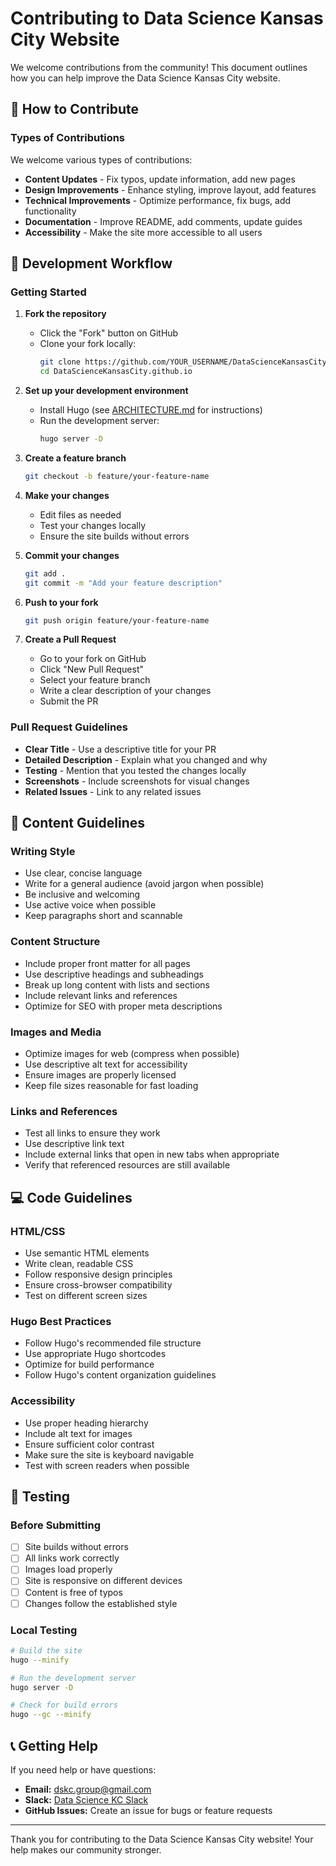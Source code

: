 # Contributing to Data Science Kansas City Website

We welcome contributions from the community! This document outlines how you can help improve the Data Science Kansas City website.

## 🤝 How to Contribute

### Types of Contributions

We welcome various types of contributions:

- **Content Updates** - Fix typos, update information, add new pages
- **Design Improvements** - Enhance styling, improve layout, add features
- **Technical Improvements** - Optimize performance, fix bugs, add functionality
- **Documentation** - Improve README, add comments, update guides
- **Accessibility** - Make the site more accessible to all users

## 🚀 Development Workflow

### Getting Started

1. **Fork the repository**
   - Click the "Fork" button on GitHub
   - Clone your fork locally:
     ```bash
     git clone https://github.com/YOUR_USERNAME/DataScienceKansasCity.github.io.git
     cd DataScienceKansasCity.github.io
     ```

2. **Set up your development environment**
   - Install Hugo (see [ARCHITECTURE.md](ARCHITECTURE.md) for instructions)
   - Run the development server:
     ```bash
     hugo server -D
     ```

3. **Create a feature branch**
   ```bash
   git checkout -b feature/your-feature-name
   ```

4. **Make your changes**
   - Edit files as needed
   - Test your changes locally
   - Ensure the site builds without errors

5. **Commit your changes**
   ```bash
   git add .
   git commit -m "Add your feature description"
   ```

6. **Push to your fork**
   ```bash
   git push origin feature/your-feature-name
   ```

7. **Create a Pull Request**
   - Go to your fork on GitHub
   - Click "New Pull Request"
   - Select your feature branch
   - Write a clear description of your changes
   - Submit the PR

### Pull Request Guidelines

- **Clear Title** - Use a descriptive title for your PR
- **Detailed Description** - Explain what you changed and why
- **Testing** - Mention that you tested the changes locally
- **Screenshots** - Include screenshots for visual changes
- **Related Issues** - Link to any related issues

## 📝 Content Guidelines

### Writing Style

- Use clear, concise language
- Write for a general audience (avoid jargon when possible)
- Be inclusive and welcoming
- Use active voice when possible
- Keep paragraphs short and scannable

### Content Structure

- Include proper front matter for all pages
- Use descriptive headings and subheadings
- Break up long content with lists and sections
- Include relevant links and references
- Optimize for SEO with proper meta descriptions

### Images and Media

- Optimize images for web (compress when possible)
- Use descriptive alt text for accessibility
- Ensure images are properly licensed
- Keep file sizes reasonable for fast loading

### Links and References

- Test all links to ensure they work
- Use descriptive link text
- Include external links that open in new tabs when appropriate
- Verify that referenced resources are still available

## 💻 Code Guidelines

### HTML/CSS

- Use semantic HTML elements
- Write clean, readable CSS
- Follow responsive design principles
- Ensure cross-browser compatibility
- Test on different screen sizes

### Hugo Best Practices

- Follow Hugo's recommended file structure
- Use appropriate Hugo shortcodes
- Optimize for build performance
- Follow Hugo's content organization guidelines

### Accessibility

- Use proper heading hierarchy
- Include alt text for images
- Ensure sufficient color contrast
- Make sure the site is keyboard navigable
- Test with screen readers when possible

## 🧪 Testing

### Before Submitting

- [ ] Site builds without errors
- [ ] All links work correctly
- [ ] Images load properly
- [ ] Site is responsive on different devices
- [ ] Content is free of typos
- [ ] Changes follow the established style

### Local Testing

```bash
# Build the site
hugo --minify

# Run the development server
hugo server -D

# Check for build errors
hugo --gc --minify
```

## 📞 Getting Help

If you need help or have questions:

- **Email:** [dskc.group@gmail.com](mailto:dskc.group@gmail.com)
- **Slack:** [Data Science KC Slack](https://bit.ly/2p19KjT)
- **GitHub Issues:** Create an issue for bugs or feature requests

---

Thank you for contributing to the Data Science Kansas City website! Your help makes our community stronger.
